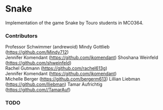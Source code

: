 # Snake
Implementation of the game Snake by Touro students in MCO364.

### Contributors

Professor Schwimmer (andrewoid)
Mindy Gottlieb (https://github.com/Mindy712)  
Jennifer Komendant (https://github.com/jkomendant)
Shoshana Weinfeld (https://github.com/shweinfeld)   
Rachel Gutmann (https://github.com/rachel613g)  
Jennifer Komendant (https://github.com/jkomendant)  
Michelle Berger (https://github.com/bergerm613)
Lillian Liebman (https://github.com/lliebman)
Tamar Aufrichtig (https://github.com//TamarAuf)


### TODO
